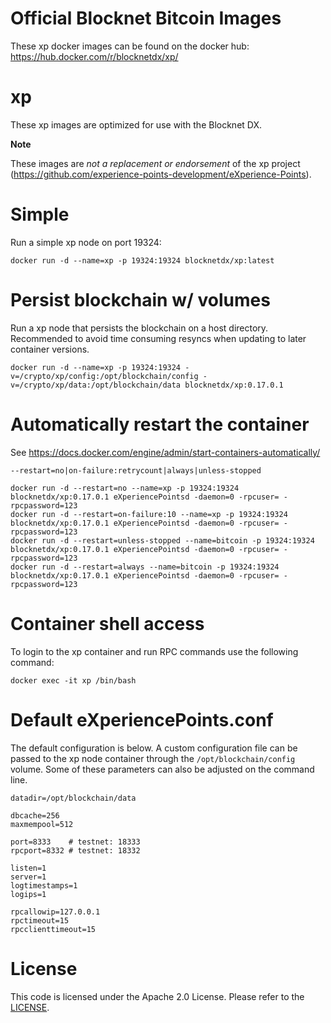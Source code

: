 Official Blocknet Bitcoin Images
=================================

These xp docker images can be found on the docker hub: https://hub.docker.com/r/blocknetdx/xp/

xp
========

These xp images are optimized for use with the Blocknet DX.

**Note**

These images are _not a replacement or endorsement_ of the xp project (https://github.com/experience-points-development/eXperience-Points).


Simple
======

Run a simple xp node on port 19324:
```
docker run -d --name=xp -p 19324:19324 blocknetdx/xp:latest
```


Persist blockchain w/ volumes
=============================

Run a xp node that persists the blockchain on a host directory. Recommended to avoid time consuming resyncs when updating to later container versions.
```
docker run -d --name=xp -p 19324:19324 -v=/crypto/xp/config:/opt/blockchain/config -v=/crypto/xp/data:/opt/blockchain/data blocknetdx/xp:0.17.0.1
```


Automatically restart the container
===================================

See https://docs.docker.com/engine/admin/start-containers-automatically/

`--restart=no|on-failure:retrycount|always|unless-stopped`

```
docker run -d --restart=no --name=xp -p 19324:19324 blocknetdx/xp:0.17.0.1 eXperiencePointsd -daemon=0 -rpcuser= -rpcpassword=123
docker run -d --restart=on-failure:10 --name=xp -p 19324:19324 blocknetdx/xp:0.17.0.1 eXperiencePointsd -daemon=0 -rpcuser= -rpcpassword=123
docker run -d --restart=unless-stopped --name=bitcoin -p 19324:19324 blocknetdx/xp:0.17.0.1 eXperiencePointsd -daemon=0 -rpcuser= -rpcpassword=123
docker run -d --restart=always --name=bitcoin -p 19324:19324 blocknetdx/xp:0.17.0.1 eXperiencePointsd -daemon=0 -rpcuser= -rpcpassword=123
```


Container shell access
======================

To login to the xp container and run RPC commands use the following command:
```
docker exec -it xp /bin/bash
```


Default eXperiencePoints.conf
=====================

The default configuration is below. A custom configuration file can be passed to the xp  node container through the `/opt/blockchain/config` volume. Some of these parameters can also be adjusted on the command line.
```
datadir=/opt/blockchain/data

dbcache=256
maxmempool=512

port=8333    # testnet: 18333
rpcport=8332 # testnet: 18332

listen=1
server=1
logtimestamps=1
logips=1

rpcallowip=127.0.0.1
rpctimeout=15
rpcclienttimeout=15
```


License
=======

This code is licensed under the Apache 2.0 License. Please refer to the [LICENSE](https://github.com/BlocknetDX/dockerimages/blob/master/LICENSE).